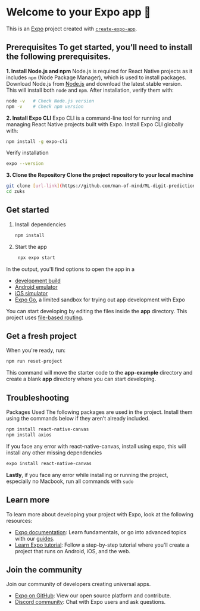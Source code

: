 # Welcome to your Expo app 👋

This is an [Expo](https://expo.dev) project created with [`create-expo-app`](https://www.npmjs.com/package/create-expo-app).

## Prerequisites To get started, you’ll need to install the following prerequisites.

**1. Install Node.js and npm** Node.js is required for React Native projects as it includes `npm` (Node Package Manager), which is used to install packages. Download Node.js from [Node.js](https://nodejs.org/) and download the latest stable version. This will install both `node` and `npm`. After installation, verify them with:
```bash
node -v   # Check Node.js version
npm -v    # Check npm version
```

**2. Install Expo CLI** Expo CLI is a command-line tool for running and managing React Native projects built with Expo. Install Expo CLI globally with:
```bash
npm install -g expo-cli
```
Verify installation
```bash
expo --version
```
**3. Clone the Repository Clone the project repository to your local machine**
```bash
git clone [url-link](https://github.com/man-of-mind/ML-digit-prediction-app.git)
cd zuks
```

## Get started

1. Install dependencies

   ```bash
   npm install
   ```

2. Start the app

   ```bash
    npx expo start
   ```

In the output, you'll find options to open the app in a

- [development build](https://docs.expo.dev/develop/development-builds/introduction/)
- [Android emulator](https://docs.expo.dev/workflow/android-studio-emulator/)
- [iOS simulator](https://docs.expo.dev/workflow/ios-simulator/)
- [Expo Go](https://expo.dev/go), a limited sandbox for trying out app development with Expo

You can start developing by editing the files inside the **app** directory. This project uses [file-based routing](https://docs.expo.dev/router/introduction).

## Get a fresh project

When you're ready, run:

```bash
npm run reset-project
```

This command will move the starter code to the **app-example** directory and create a blank **app** directory where you can start developing.

## Troubleshooting
Packages Used The following packages are used in the project. Install them using the commands below if they aren’t already included.
```bash
npm install react-native-canvas
npm install axios
```
If you face any error with react-native-canvas, install using expo, this will install any other missing dependencies
```bash
expo install react-native-canvas
```
**Lastly**, if you face any error while installing or running the project, especially no Macbook, run all commands with `sudo`

## Learn more

To learn more about developing your project with Expo, look at the following resources:

- [Expo documentation](https://docs.expo.dev/): Learn fundamentals, or go into advanced topics with our [guides](https://docs.expo.dev/guides).
- [Learn Expo tutorial](https://docs.expo.dev/tutorial/introduction/): Follow a step-by-step tutorial where you'll create a project that runs on Android, iOS, and the web.

## Join the community

Join our community of developers creating universal apps.

- [Expo on GitHub](https://github.com/expo/expo): View our open source platform and contribute.
- [Discord community](https://chat.expo.dev): Chat with Expo users and ask questions.
